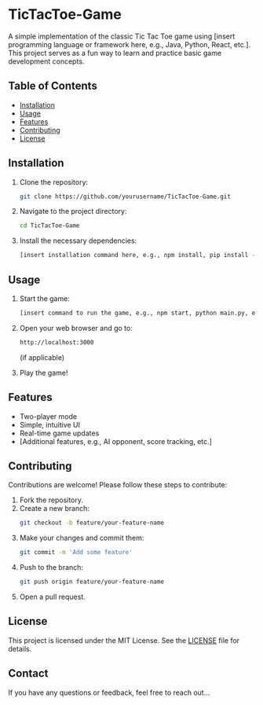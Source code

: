 # TicTacToe-Game

A simple implementation of the classic Tic Tac Toe game using [insert programming language or framework here, e.g., Java, Python, React, etc.]. This project serves as a fun way to learn and practice basic game development concepts.

## Table of Contents

- [Installation](#installation)
- [Usage](#usage)
- [Features](#features)
- [Contributing](#contributing)
- [License](#license)

## Installation

1. Clone the repository:
    ```bash
    git clone https://github.com/yourusername/TicTacToe-Game.git
    ```
2. Navigate to the project directory:
    ```bash
    cd TicTacToe-Game
    ```
3. Install the necessary dependencies:
    ```bash
    [insert installation command here, e.g., npm install, pip install -r requirements.txt, etc.]
    ```

## Usage

1. Start the game:
    ```bash
    [insert command to run the game, e.g., npm start, python main.py, etc.]
    ```
2. Open your web browser and go to:
    ```bash
    http://localhost:3000
    ```
    (if applicable)

3. Play the game!

## Features

- Two-player mode
- Simple, intuitive UI
- Real-time game updates
- [Additional features, e.g., AI opponent, score tracking, etc.]

## Contributing

Contributions are welcome! Please follow these steps to contribute:

1. Fork the repository.
2. Create a new branch:
    ```bash
    git checkout -b feature/your-feature-name
    ```
3. Make your changes and commit them:
    ```bash
    git commit -m 'Add some feature'
    ```
4. Push to the branch:
    ```bash
    git push origin feature/your-feature-name
    ```
5. Open a pull request.

## License

This project is licensed under the MIT License. See the [LICENSE](LICENSE) file for details.

## Contact

If you have any questions or feedback, feel free to reach out... 

